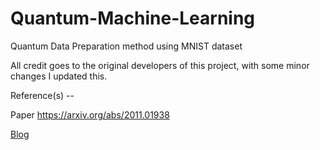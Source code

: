 # Quantum-Machine-Learning
Quantum Data Preparation method using MNIST dataset 

All credit goes to the original developers of this project, with some minor changes I updated this.

Reference(s) --

Paper  https://arxiv.org/abs/2011.01938

[Blog](https://www.tensorflow.org/quantum/tutorials/quantum_data)
